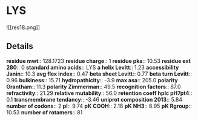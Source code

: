 # LYS
![[res18.png]]
## Details
**residue mwt**:: 128.1723
**residue charge**:: 1
**residue pka**:: 10.53
**residue ext 280**:: 0
**standard amino acids**:: LYS
**a helix Levitt**:: 1.23
**accessibility Janin**:: 10.3
**avg flex index**:: 0.47
**beta sheet Levitt**:: 0.77
**beta turn Levitt**:: 0.96
**bulkiness**:: 15.71
**hydropathicity**:: -3.9
**max asa**:: 205.0
**polarity Grantham**:: 11.3
**polarity Zimmerman**:: 49.5
**recognition factors**:: 87.0
**refractivity**:: 21.29
**relative mutability**:: 56.0
**retention coeff hplc pH7pt4**:: 0.1
**transmembrane tendancy**:: -3.46
**uniprot composition 2013**:: 5.84
**number of codons**:: 2
**pI**:: 9.74
**pK COOH**:: 2.18
**pK NH3**:: 8.95
**pK Rgroup**:: 10.53
**number of rotamers**:: 81
